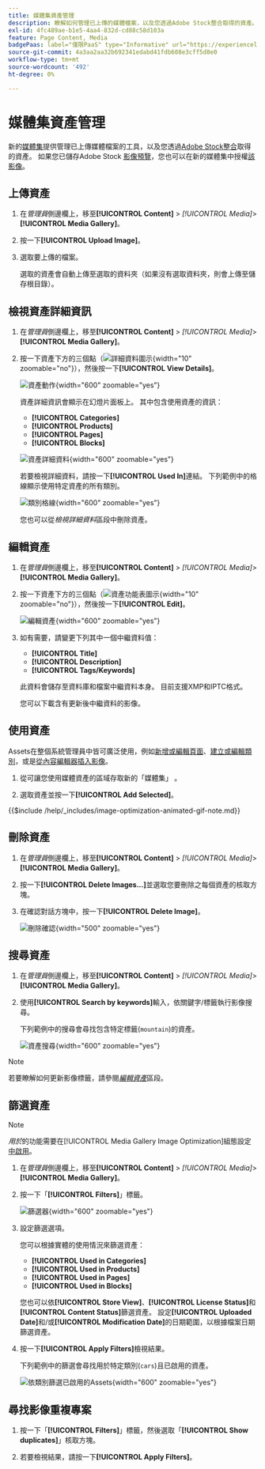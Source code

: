 ```yaml
---
title: 媒體集資產管理
description: 瞭解如何管理已上傳的媒體檔案，以及您透過Adobe Stock整合取得的資產。
exl-id: 4fc489ae-b1e5-4aa4-832d-cd88c58d103a
feature: Page Content, Media
badgePaas: label="僅限PaaS" type="Informative" url="https://experienceleague.adobe.com/zh-hant/docs/commerce/user-guides/product-solutions" tooltip="僅適用於雲端專案(Adobe管理的PaaS基礎結構)和內部部署專案的Adobe Commerce 。"
source-git-commit: 4a3aa2aa32b692341edabd41fdb608e3cff5d8e0
workflow-type: tm+mt
source-wordcount: '492'
ht-degree: 0%

---
```


# 媒體集資產管理

新的[媒體集](media-gallery.md)提供管理已上傳媒體檔案的工具，以及您透過[Adobe Stock整合](adobe-stock.md)取得的資產。 如果您已儲存Adobe Stock [影像預覽](adobe-stock-save-preview.md)，您也可以在新的媒體集中授權[該影像](adobe-stock-license-image.md)。

## 上傳資產

1. 在&#x200B;_管理員_&#x200B;側邊欄上，移至&#x200B;**[!UICONTROL Content]** > _[!UICONTROL Media]_>**[!UICONTROL Media Gallery]**。

1. 按一下&#x200B;**[!UICONTROL Upload Image]**。

1. 選取要上傳的檔案。

   選取的資產會自動上傳至選取的資料夾（如果沒有選取資料夾，則會上傳至儲存根目錄）。

## 檢視資產詳細資訊

1. 在&#x200B;_管理員_&#x200B;側邊欄上，移至&#x200B;**[!UICONTROL Content]** > _[!UICONTROL Media]_>**[!UICONTROL Media Gallery]**。

1. 按一下資產下方的三個點（![詳細資料圖示](./assets/media-gallery-asset-menu-icon.png){width="10" zoomable="no"}），然後按一下&#x200B;**[!UICONTROL View Details]**。

   ![資產動作](./assets/media-gallery-asset-actions.png){width="600" zoomable="yes"}

   資產詳細資訊會顯示在幻燈片面板上。 其中包含使用資產的資訊：

   - **[!UICONTROL Categories]**
   - **[!UICONTROL Products]**
   - **[!UICONTROL Pages]**
   - **[!UICONTROL Blocks]**

   ![資產詳細資料](./assets/media-gallery-asset-details.png){width="600" zoomable="yes"}

   若要檢視詳細資料，請按一下&#x200B;**[!UICONTROL Used In]**&#x200B;連結。 下列範例中的格線顯示使用特定資產的所有類別。

   ![類別格線](./assets/media-gallery-asset-categories.png){width="600" zoomable="yes"}

   您也可以從&#x200B;_檢視詳細資料_&#x200B;區段中刪除資產。

## 編輯資產

1. 在&#x200B;_管理員_&#x200B;側邊欄上，移至&#x200B;**[!UICONTROL Content]** > _[!UICONTROL Media]_>**[!UICONTROL Media Gallery]**。

1. 按一下資產下方的三個點（![資產功能表圖示](./assets/media-gallery-asset-menu-icon.png){width="10" zoomable="no"}），然後按一下&#x200B;**[!UICONTROL Edit]**。

   ![編輯資產](./assets/media-gallery-edit-asset.png){width="600" zoomable="yes"}

1. 如有需要，請變更下列其中一個中繼資料值：

   - **[!UICONTROL Title]**
   - **[!UICONTROL Description]**
   - **[!UICONTROL Tags/Keywords]**

   此資料會儲存至資料庫和檔案中繼資料本身。 目前支援XMP和IPTC格式。

   您可以下載含有更新後中繼資料的影像。

## 使用資產

Assets在整個系統管理員中皆可廣泛使用，例如[新增或編輯頁面](page-add.md)、[建立或編輯類別](../catalog/category-create.md)，或是[從內容編輯器插入影像](editor-insert-image.md)。

1. 從可讓您使用媒體資產的區域存取新的「媒體集」 。

1. 選取資產並按一下&#x200B;**[!UICONTROL Add Selected]**。

{{$include /help/_includes/image-optimization-animated-gif-note.md}}

## 刪除資產

1. 在&#x200B;_管理員_&#x200B;側邊欄上，移至&#x200B;**[!UICONTROL Content]** > _[!UICONTROL Media]_>**[!UICONTROL Media Gallery]**。

1. 按一下&#x200B;**[!UICONTROL Delete Images...]**&#x200B;並選取您要刪除之每個資產的核取方塊。

1. 在確認對話方塊中，按一下&#x200B;**[!UICONTROL Delete Image]**。

   ![刪除確認](./assets/media-gallery-bulk-delete-confirm.png){width="500" zoomable="yes"}

## 搜尋資產

1. 在&#x200B;_管理員_&#x200B;側邊欄上，移至&#x200B;**[!UICONTROL Content]** > _[!UICONTROL Media]_>**[!UICONTROL Media Gallery]**。

1. 使用&#x200B;**[!UICONTROL Search by keywords]**&#x200B;輸入，依關鍵字/標籤執行影像搜尋。

   下列範例中的搜尋會尋找包含特定標籤(`mountain`)的資產。

   ![資產搜尋](./assets/media-gallery-asset-search.png){width="600" zoomable="yes"}

>[!NOTE]
>
>若要瞭解如何更新影像標籤，請參閱&#x200B;_[編輯資產](#edit-an-asset)_&#x200B;區段。

## 篩選資產

>[!NOTE]
>
>_用於_&#x200B;的功能需要在[!UICONTROL Media Gallery Image Optimization]組態設定[中啟用](media-gallery-image-optimization.md)。

1. 在&#x200B;_管理員_&#x200B;側邊欄上，移至&#x200B;**[!UICONTROL Content]** > _[!UICONTROL Media]_>**[!UICONTROL Media Gallery]**。

1. 按一下「**[!UICONTROL Filters]**」標籤。

   ![篩選器](./assets/media-gallery-filters.png){width="600" zoomable="yes"}

1. 設定篩選選項。

   您可以根據實體的使用情況來篩選資產：

   - **[!UICONTROL Used in Categories]**
   - **[!UICONTROL Used in Products]**
   - **[!UICONTROL Used in Pages]**
   - **[!UICONTROL Used in Blocks]**

   您也可以依&#x200B;**[!UICONTROL Store View]**、**[!UICONTROL License Status]**&#x200B;和&#x200B;**[!UICONTROL Content Status]**&#x200B;篩選資產。 設定&#x200B;**[!UICONTROL Uploaded Date]**&#x200B;和/或&#x200B;**[!UICONTROL Modification Date]**&#x200B;的日期範圍，以根據檔案日期篩選資產。

1. 按一下&#x200B;**[!UICONTROL Apply Filters]**&#x200B;檢視結果。

   下列範例中的篩選會尋找用於特定類別(`cars`)且已啟用的資產。

   ![依類別篩選已啟用的Assets](./assets/media-gallery-filter-by-category.png){width="600" zoomable="yes"}

## 尋找影像重複專案

1. 按一下「**[!UICONTROL Filters]**」標籤，然後選取「**[!UICONTROL Show duplicates]**」核取方塊。

1. 若要檢視結果，請按一下&#x200B;**[!UICONTROL Apply Filters]**。

<!-- Last updated from includes: 2024-01-30 15:43:39 -->
